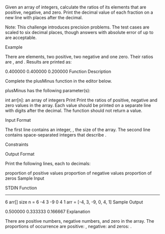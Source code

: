Given an array of integers, calculate the ratios of its elements that are positive, negative, and zero. Print the decimal value of each fraction on a new line with places after the decimal.

Note: This challenge introduces precision problems. The test cases are scaled to six decimal places, though answers with absolute error of up to are acceptable.

Example

There are elements, two positive, two negative and one zero. Their ratios are , and . Results are printed as:

0.400000
0.400000
0.200000
Function Description

Complete the plusMinus function in the editor below.

plusMinus has the following parameter(s):

int arr[n]: an array of integers
Print
Print the ratios of positive, negative and zero values in the array. Each value should be printed on a separate line with digits after the decimal. The function should not return a value.

Input Format

The first line contains an integer, , the size of the array.
The second line contains space-separated integers that describe .

Constraints

Output Format

Print the following lines, each to decimals:

proportion of positive values
proportion of negative values
proportion of zeros
Sample Input

STDIN Function

---

6 arr[] size n = 6
-4 3 -9 0 4 1 arr = [-4, 3, -9, 0, 4, 1]
Sample Output

0.500000
0.333333
0.166667
Explanation

There are positive numbers, negative numbers, and zero in the array.
The proportions of occurrence are positive: , negative: and zeros: .
